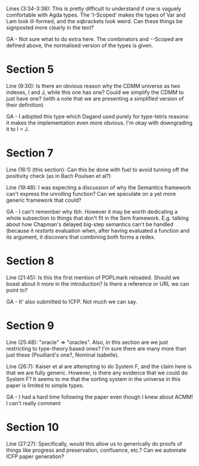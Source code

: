 

Lines (3:34-3:38): This is pretty difficult to understand if one is
vaguely comfortable with Agda types. The 'I-Scoped' makes the types of
Var and Lam look ill-formed, and the sqbrackets look weird. Can these
things be signposted more clearly in the text?

GA - Not sure what to do extra here. The combinators and --Scoped are
defined above, the normalised version of the types is given.


# Section 5

Line (9:30): Is there an obvious reason why the CDMM universe as two
indexes, I and J, while this one has one? Could we simplify the CDMM
to just have one? (with a note that we are presenting a simplified
version of their definition)

GA - I adopted this type which Dagand used purely for type-tetris
reasons: it makes the implementation even more obvious. I'm okay
with downgrading it to I = J.

# Section 7

Line (16:1) (this section): Can this be done with fuel to avoid
turning off the positivity check (as in Bach Poulsen et al?)

Line (19:48): I was expecting a discussion of why the Semantics
framework can't express the unrolling function? Can we speculate on a
yet more generic framework that could?

GA - I can't remember why tbh. However it may be worth dedicating a
whole subsection to things that don't fit in the Sem framework.
E.g. talking about how Chapman's delayed big-step semantics can't be
handled (because it *restarts* evaluation when, after having evaluated
a function and its argument, it discovers that combining both forms a redex.

# Section 8

Line (21:45): Is this the first mention of POPLmark reloaded. Should
we boast about it more in the introduction? Is there a reference or
URL we can point to?

GA - It' also submitted to ICFP. Not much we can say.

# Section 9

Line (25:48): "oracle" => "oracles". Also, in this section are we just
restricting to type-theory based ones? I'm sure there are many more
than just these (Pouillard's one?, Nominal Isabelle).


Line (26:7): Kaiser et al are attempting to do System F, and the claim
here is that we are fully generic. However, is there any evidence that
we could do System F? It seems to me that the sorting system in the
universe in this paper is limited to simple types.

GA - I had a hard time following the paper even though I knew about
ACMM! I can't really comment

# Section 10

Line (27:27): Specifically, would this allow us to generically do
proofs of things like progress and preservation, confluence, etc.? Can
we automate ICFP paper generation?
